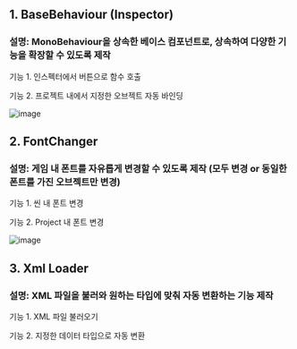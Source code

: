 
## 1. BaseBehaviour (Inspector)
### 설명: MonoBehaviour을 상속한 베이스 컴포넌트로, 상속하여 다양한 기능을 확장할 수 있도록 제작
기능 1. 인스펙터에서 버튼으로 함수 호출

기능 2. 프로젝트 내에서 지정한 오브젝트 자동 바인딩

![image](https://github.com/user-attachments/assets/2fe11829-6a23-4b7f-92c9-b33d3e6cfa08)


## 2. FontChanger
### 설명: 게임 내 폰트를 자유롭게 변경할 수 있도록 제작 (모두 변경 or 동일한 폰트를 가진 오브젝트만 변경)
기능 1. 씬 내 폰트 변경 

기능 2. Project 내 폰트 변경 

![image](https://github.com/user-attachments/assets/ff7a1f3e-0e17-4625-866a-124ab40a0817)


## 3. Xml Loader
### 설명: XML 파일을 불러와 원하는 타입에 맞춰 자동 변환하는 기능 제작
기능 1. XML 파일 불러오기

기능 2. 지정한 데이터 타입으로 자동 변환
